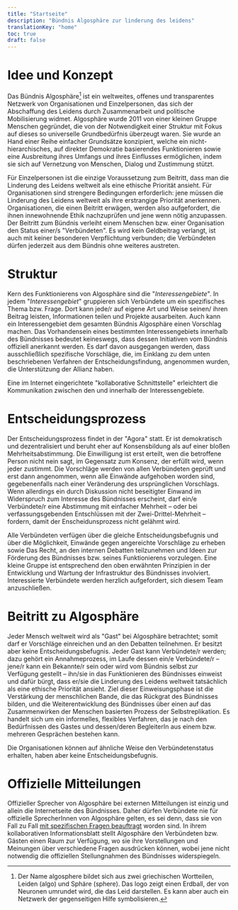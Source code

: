 ```yaml
---
title: "Startseite"
description: "Bündnis Algosphäre zur linderung des leidens"
translationKey: "home"
toc: true
draft: false
---
```


# Idee und Konzept
Das Bündnis Algosphäre[^1] ist ein weltweites, offenes und transparentes  Netzwerk von Organisationen und Einzelpersonen,  das sich der Abschaffung des Leidens durch Zusammenarbeit und politische Mobilisierung widmet. Algosphäre wurde 2011 von einer kleinen Gruppe Menschen gegründet, die von der Notwendigkeit einer Struktur mit Fokus auf dieses so universelle Grundbedürfnis  überzeugt waren. Sie wurde an Hand einer Reihe einfacher Grundsätze  konzipiert, welche ein nicht-hierarchisches, auf direkter Demokratie basierendes Funktionieren sowie eine Ausbreitung ihres Umfangs und ihres Einflusses ermöglichen, indem sie sich auf Vernetzung von Menschen, Dialog und Zustimmung stützt.

Für Einzelpersonen ist die einzige Voraussetzung zum Beitritt, dass man die Linderung des Leidens weltweit als eine ethische Priorität ansieht. Für Organisationen sind strengere Bedingungen erforderlich: jene müssen die Linderung des Leidens weltweit als ihre erstrangige Priorität anerkennen. Organisationen, die einen Beitritt erwägen, werden also aufgefordert, die ihnen innewohnende Ethik nachzuprüfen und jene wenn nötig anzupassen. Der Beitritt zum Bündnis verleiht einem Menschen bzw. einer Organisation den Status  einer/s "Verbündeten". Es wird kein Geldbeitrag verlangt, ist auch mit keiner besonderen Verpflichtung verbunden; die Verbündeten dürfen jederzeit aus dem  Bündnis ohne weiteres austreten.

# Struktur
Kern des Funktionierens von Algosphäre sind die "*Interessengebiete*". In jedem "*Interessengebiet*" gruppieren sich Verbündete um ein spezifisches Thema bzw. Frage. Dort kann jede/r auf eigene Art und Weise seinen/ ihren Beitrag leisten, Informationen teilen und Projekte ausarbeiten. Auch kann ein Interessengebiet dem gesamten Bündnis Algosphäre einen Vorschlag machen. Das Vorhandensein  eines bestimmten  Interessengebiets innerhalb des Bündnisses bedeutet keineswegs, dass dessen Initiativen vom Bündnis offiziell anerkannt werden. Es darf davon ausgegangen werden, dass ausschließlich spezifische Vorschläge, die, im Einklang zu dem unten beschriebenen Verfahren der Entscheidungsfindung, angenommen wurden, die Unterstützung der Allianz haben.

Eine im Internet eingerichtete "kollaborative Schnittstelle" erleichtert die Kommunikation zwischen den und innerhalb der Interessengebiete.

# Entscheidungsprozess
Der Entscheidungsprozess findet in der  "Agora" statt. Er ist demokratisch und dezentralisiert und beruht eher auf Konsensbildung als auf einer bloßen Mehrheitsabstimmung. Die Einwilligung ist erst erteilt, wen die betroffene Person nicht nein sagt, im Gegensatz zum Konsenz, der erfüllt wird, wenn jeder zustimmt. Die Vorschläge werden von allen Verbündeten geprüft und erst dann angenommen, wenn alle Einwände aufgehoben worden sind, gegebenenfalls nach einer Veränderung des ursprünglichen Vorschlags. Wenn allerdings ein durch Diskussion nicht beseitigter Einwand im Widerspruch zum Interesse des Bündnisses erscheint, darf ein/e Verbündete/r eine Abstimmung mit einfacher Mehrheit – oder bei verfassungsgebenden Entschlüssen mit der Zwei-Drittel-Mehrheit – fordern, damit der Enscheidunsprozess nicht gelähmt wird.

Alle Verbündeten verfügen über die gleiche Entscheidungsbefugnis und über die Möglichkeit, Einwände gegen angereichte Vorschläge zu erheben sowie Das Recht, an den internen Debatten teilzunehmen und Ideen zur Förderung des Bündnisses bzw. seines Funktionierens vorzulegen. Eine kleine Gruppe ist entsprechend den oben erwähnten Prinzipien in der Entwicklung und Wartung der Infrastruktur des Bündnisses involviert. Interessierte Verbündete werden herzlich aufgefordert, sich diesem Team anzuschließen.

# Beitritt zu Algosphäre
Jeder Mensch weltweit wird als "Gast" bei Algosphäre betrachtet; somit darf er Vorschläge einreichen und an den Debatten teilnehmen. Er besitzt  aber keine Entscheidungsbefugnis. Jeder Gast kann Verbündete/r werden; dazu gehört ein Annahmeprozess, im Laufe dessen ein/e Verbündete/r – jene/r kann ein Bekannte/r sein oder wird vom Bündnis selbst zur Verfügung gestellt –  ihn/sie in das Funktionieren des Bündnisses einweist und dafür bürgt, dass er/sie die Linderung des Leidens weltweit tatsächlich als eine ethische Priorität ansieht. Ziel dieser Einweisungsphase ist die Verstärkung der menschlichen Bande, die das Rückgrat des Bündnisses bilden, und die Weiterentwicklung des Bündnisses über einen auf das Zusammenwirken der Menschen basierten Prozess der Selbstreplikation. Es handelt sich um ein informelles, flexibles Verfahren, das je nach den Bedürfnissen des Gastes und dessen/deren BegleiterIn aus einem bzw. mehreren Gesprächen bestehen kann.

Die Organisationen können auf ähnliche Weise den Verbündetenstatus erhalten, haben aber keine Entscheidungsbefugnis.

# Offizielle Mitteilungen
Offizieller Sprecher von Algosphäre bei externen Mitteilungen ist einzig und allein die Internetseite des Bündnisses. Daher dürfen Verbündete nie für offizielle SprecherInnen von Algosphäre gelten, es sei denn, dass sie von Fall zu Fall  [mit spezifischen Fragen beauftragt](/de/mandates) worden sind. In ihrem kollaborativen Informationsblatt  stellt Algosphäre den Verbündeten bzw. Gästen einen Raum zur Verfügung, wo sie ihre Vorstellungen und Meinungen über verschiedene Fragen ausdrücken können, wobei jene nicht notwendig die offiziellen Stellungnahmen des Bündnisses widerspiegeln.

[^1]: Der Name algosphere bildet sich aus zwei griechischen Wortteilen, Leiden (algo) und Sphäre (sphere). Das logo zeigt einen Erdball, der von Neuronen umrundet wird, die das Leid darstellen. Es kann aber auch ein Netzwerk der gegenseitigen Hilfe symbolisieren.
